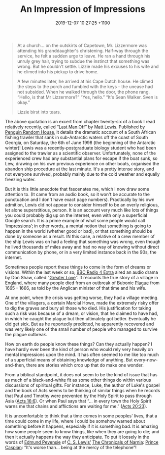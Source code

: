 ﻿---
layout: post
title: "An Impression of Impressions"
date: 2019-12-07 10:27:25 +1100
categories: Theology, Testimonies, Anecdotes.
description: "Impressions, Bible, theology, greater love, last man off"
---

<blockquote>
At a church... on the outskirts of Capetown, Mr. Lizzermore was attending his granddaughter's christening. Half-way through the service, he felt a sudden urge to leave. He ran a hand through his unruly grey hair, trying to subdue the instinct that something was wrong. But he couldn't settle. Lizzie made his excuses to his wife and he climed into his pickup to drive home.

A few minutes later, he arrived at his Cape Dutch house.  He climed the steps to the porch and fumbled with the keys &ndash; the unease had not subsided.  When he walked through the door, the phone rang.
&ldquo;Hello, is that Mr Lizzermore?&rdquo;
&ldquo;Yes, hello.&rdquo;
&ldquo;It's Sean Walker. Sven is okay.&rdquo;

Lizzie birst into tears.
</blockquote>

The above quotation is an excert from chapter twenty-six of a book I read relatively recently, called &ldquo;[Last Man Off](http://lastmanoff.com/)&rdquo; by [Matt Lewis](http://lastmanoff.com/bio/4543331072).  Published by [Penguin Random House](https://www.penguin.co.uk/books/196/196399/last-man-off/9780241967447.html), it details the dramatic account of a South African fishing trawler that sank in sub-Antarctic waters off the coast of South Georgia, on Saturday, the 6th of June 1998 (the beginning of the Antarctic winter)! Lewis was a recently-postgraduate biology student who had been assigned to the trawler as a scientific observer.  Unfortunately, none of the experienced crew had any substantial plans for escape if the boat sunk, so Lew, drawing on his own previous experience on other boats, organised the abandon ship procedure at the last minute.  It's a pretty intense story, and not everyone survived, probably mainly due to the cold weather and equally freezing water.

But it is this little anecdote that fascenates me, which I now draw some attention to.  (It came from an audio book, so it won't be accurate to the punctuation and I don't have exact page numbers).  Practically by his own admition, Lewis did not appear to consider himself to be an overly religious, let alone superstitious, person.  It is an account very much like lots of things you could probably dig up on the internet, even with only a superficial Google search.  It is a prime example of what some people would call &lsquo;[impressions](https://www.gty.org/library/blog/B170612/are-mental-impressions-divine-revelation/)&rsquo;; in other words, a mental notion that something is going to happen in the world (whether good or bad), or that something should be done by someone as a result.  IN this case, a relative of a crew member of the ship Lewis was on had a feeling that something was wrong, even though he lived thousands of miles away and had no way of knowing without direct communication by phone, or in a very limited instance back in the 90s, the internet.

Sometimes people report these things to come in the form of dreams or visions.  Within the last week or so, [BBC Radio 4 Extra](https://www.bbc.co.uk/radio4extra) aired an audio drama by Don Shaw, called &ldquo;[Greater Love](https://www.bbc.co.uk/programmes/b06sfw7d)&rdquo;.  It recounts the true story of a village in England, where many people died from an outbreak of Bubonic [Plague](https://www.medicinenet.com/plague_facts/article.htm) from 1665 - 1666, as told by the Anglican minister of that time and his wife.

At one point, when the crisis was getting worse, they had a village meeting.  One of the villagers, a certain Marcial Howe, made the extremely risky offer to dig the graves and bury all those who died.  His justification for taking such a risk was because of a dream, or vision, that he claimed to have had, in which he caught the plague but then ultimately got better.  Eventually he did get sick.  But as he reportedly predicted, he apparently recovered and was very likely one of the small number of people who managed to survive the plague outbreak.

How on earth do people know these things? Can they actually happen? I have hardly ever been the kind of person who would rely very heavily on mental impressions upon the mind.  It has often seemed to me like too much of a superficial means of obtaining knowledge of anything.  But every-now-and-then, there are stories which crop up that do make one wonder.

From a biblical standpoint, it does not seem to be the kind of issue that has as much of a black-and-white fit as some other things do within various discussions of spiritual gifts.  For instance, Luke, the author of Luke's gospel and the book of Acts seems to be thinking of similar things when he records that Paul and Timothy were prevented by the Holy Spirit to pass through Asia ([Acts 16:6](https://www.bible.com/bible/100/ACT.16.6.NASB)).  Or when Paul says that &ldquo;... in every town the Holy Spirit warns me that chains and afflictions are waiting for me.&rdquo; ([Acts 20:23](https://www.bible.com/bible/1713/ACT.20.23.CSB)).

It is uncomfortable to think that a time comes in some peoples' lives, that a time could come in my life, where I could be somehow warned about something before it happens, especially if it is something bad.  It is amazing how some people seem to know things, like when they are going to die; and then it actually happens the way they anticipate.  To put it loosely in the words of [Edmund Pevensie](https://narnia.fandom.com/wiki/Edmund_Pevensie) of [C. S. Lewis'](https://www.cslewis.com/us/about-cs-lewis/) [The Chronicals of Narnia](https://www.narnia.com/): [Prince Caspian](https://narnia.fandom.com/wiki/Prince_Caspian_(book)): &ldquo;It's worse than... being at the mercy of the telephone&rdquo;!